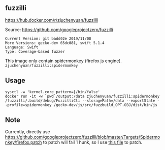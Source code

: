 ## fuzzilli

https://hub.docker.com/r/zjuchenyuan/fuzzilli

Source: https://github.com/googleprojectzero/fuzzilli

```
Current Version: git badd02e 2019/11/08
More Versions: gecko-dev 65dc081, swift 5.1.4
Language: Swift
Type: Coverage-based fuzzer
```

This image only contain spidermonkey (firefox js engine). `zjuchenyuan/fuzzilli:spidermonkey`

## Usage

```
sysctl -w 'kernel.core_pattern=|/bin/false'
docker run -it -w `pwd`/output:/data zjuchenyuan/fuzzilli:spidermonkey /fuzzilli/.build/debug/FuzzilliCli --storagePath=/data --exportState --profile=spidermonkey /gecko-dev/js/src/fuzzbuild_OPT.OBJ/dist/bin/js
```

## Note

Currently, directly use https://github.com/googleprojectzero/fuzzilli/blob/master/Targets/Spidermonkey/firefox.patch to patch will fail 1 hunk, so I use [this file](firefox_65dc081_20200131.patch) to patch.


